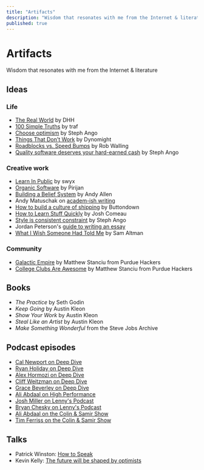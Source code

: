 ```yaml
---
title: "Artifacts"
description: "Wisdom that resonates with me from the Internet & literature"
published: true
---
```


# Artifacts

<Comment type="block">Wisdom that resonates with me from the Internet & literature</Comment>

## Ideas

### Life

- [The Real World](https://x.com/dhh/status/1738199473095074132?s=20) by DHH
- [100 Simple Truths](https://tr.af/100) by traf
- [Choose optimism](https://stephango.com/optimism) by Steph Ango
- [Things That Don't Work](https://dynomight.substack.com/p/things) by Dynomight
- [Roadblocks vs. Speed Bumps](https://robwalling.com/2019/06/17/speed-bumps-vs-roadblocks/) by Rob Walling
- [Quality software deserves your hard-earned cash](https://stephango.com/quality-software) by Steph Ango

### Creative work

- [Learn In Public](https://swyx.io/learn-in-public) by swyx
- [Organic Software](https://pketh.org/organic-software.html) by Pirijan
- [Building a Belief System](https://notboring.software/words/building-a-belief-system) by Andy Allen
- Andy Matuschak on [academ-ish writing](https://twitter.com/andy_matuschak/status/1764523623191318834)
- [How to build a culture of shipping](https://buttondown.email/blog/shipped-at) by Buttondown
- [How to Learn Stuff Quickly](https://joshwcomeau.com/blog/how-to-learn-stuff-quickly) by Josh Comeau
- [Style is consistent constraint](https://stephango.com/style) by Steph Ango
- Jordan Peterson's [guide to writing an essay](https://essay.app/guide)
- [What I Wish Someone Had Told Me](https://blog.samaltman.com/what-i-wish-someone-had-told-me) by Sam Altman

### Community

- [Galactic Empire](https://blog.purduehackers.com/posts/galactic-empire) by Matthew Stanciu from Purdue Hackers
- [College Clubs Are Awesome](https://blog.purduehackers.com/posts/college-clubs-are-awesome) by Matthew Stanciu from Purdue Hackers

## Books

- *The Practice* by Seth Godin
- *Keep Going* by Austin Kleon
- *Show Your Work* by Austin Kleon
- *Steal Like an Artist* by Austin Kleon
- *Make Something Wonderful* from the Steve Jobs Archive

## Podcast episodes

- [Cal Newport on Deep Dive](https://youtube.com/watch?v=uB8fCHGh_is)
- [Ryan Holiday on Deep Dive](https://youtube.com/watch?v=lf8SKIJA1qE)
- [Alex Hormozi on Deep Dive](https://youtube.com/watch?v=sdd4BST87ks)
- [Cliff Weitzman on Deep Dive](https://youtube.com/watch?v=yfALZJcurZw)
- [Grace Beverley on Deep Dive](https://youtube.com/watch?v=7_hNRR6K6z4)
- [Ali Abdaal on High Performance](https://youtube.com/watch?v=vHX130xs5M4)
- [Josh Miller on Lenny's Podcast](https://youtube.com/watch?v=AZpo5785v8A)
- [Bryan Chesky on Lenny's Podcast](https://youtube.com/watch?v=4ef0juAMqoE)
- [Ali Abdaal on the Colin & Samir Show](https://youtube.com/watch?v=NcYt79DjNwY)
- [Tim Ferriss on the Colin & Samir Show](https://youtube.com/watch?v=ROymrQKsxSM)

## Talks

- Patrick Winston: [How to Speak](https://youtube.com/watch?v=Unzc731iCUY)
- Kevin Kelly: [The future will be shaped by optimists](https://ted.com/talks/kevin_kelly_the_future_will_be_shaped_by_optimists)
